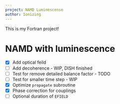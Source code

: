 ```yaml
---
project: NAMD Luminescense
author: Ionizing
---
```


This is my Fortran project!

# NAMD with luminescence

- [X] Add optical feild
- [ ] Add decoherence - WIP, DISH finished
- [ ] Test for remove detailed balance factor - TODO
- [ ] Test for smaller time step - WIP
- [X] Optimize `propagate` subroutine
- [X] Phase correction for couplings
- [ ] Optional duration of `EFIELD`
